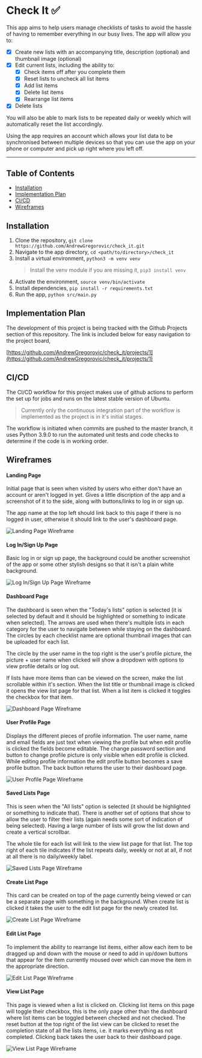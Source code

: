 # Check It :white_check_mark:

This app aims to help users manage checklists of tasks to avoid the hassle of having to remember everything in our busy lives. The app will allow you to:
- [x] Create new lists with an accompanying title, description (optional) and thumbnail image (optional)
- [x] Edit current lists, including the ability to:
    - [x] Check items off after you complete them
    - [x] Reset lists to uncheck all list items
    - [x] Add list items
    - [x] Delete list items
    - [x] Rearrange list items
- [x] Delete lists

You will also be able to mark lists to be repeated daily or weekly which will automatically reset the list accordingly.

Using the app requires an account which allows your list data to be synchronised between multiple devices so that you can use the app on your phone or computer and pick up right where you left off.

---

## Table of Contents
- [Installation](#installation)
- [Implementation Plan](#implementation-plan)
- [CI/CD](#ci-cd)
- [Wireframes](#wireframes)

## Installation

1. Clone the repository, `git clone https://github.com/AndrewGregorovic/check_it.git`
2. Navigate to the app directory, `cd <path/to/directory>/check_it`
3. Install a virtual environment, `python3 -m venv venv`
    > Install the venv module if you are missing it, `pip3 install venv`
4. Activate the environment, `source venv/bin/activate`
5. Install dependencies, `pip install -r requirements.txt`
6. Run the app, `python src/main.py`

## Implementation Plan

The development of this project is being tracked with the Github Projects section of this repository. The link is included below for easy navigation to the project board,

[https://github.com/AndrewGregorovic/check_it/projects/1](https://github.com/AndrewGregorovic/check_it/projects/1)

## CI/CD

The CI/CD workflow for this project makes use of github actions to perform the set up for jobs and runs on the latest stable version of Ubuntu.

> Currently only the continuous integration part of the workflow is implemented as the project is in it's initial stages.

The workflow is initiated when commits are pushed to the master branch, it uses Python 3.9.0 to run the automated unit tests and code checks to determine if the code is in working order.

## Wireframes

#### Landing Page
Initial page that is seen when visited by users who either don't have an account or aren't logged in yet. Gives a little discription of the app and a screenshot of it to the side, along with buttons/links to log in or sign up.

The app name at the top left should link back to this page if there is no logged in user, otherwise it should link to the user's dashboard page.

![Landing Page Wireframe](docs/wireframes/landing_page.png)

#### Log In/Sign Up Page
Basic log in or sign up page, the background could be another screenshot of the app or some other stylish designs so that it isn't a plain white background.

![Log In/Sign Up Page Wireframe](docs/wireframes/login_signup_page.png)

#### Dashboard Page
The dashboard is seen when the "Today's lists" option is selected (it is selected by default and it should be highlighted or something to indicate when selected). The arrows are used when there's multiple lists in each category for the user to navigate between while staying on the dashboard. The circles by each checklist name are optional thumbnail images that can be uploaded for each list.

The circle by the user name in the top right is the user's profile picture, the picture + user name when clicked will show a dropdown with options to view profile details or log out.

If lists have more items than can be viewed on the screen, make the list scrollable within it's section. When the list title or thumbnail image is clicked it opens the view list page for that list. When a list item is clicked it toggles the checkbox for that item.

![Dashboard Page Wireframe](docs/wireframes/dashboard_page.png)

#### User Profile Page
Displays the different pieces of profile information. The user name, name and email fields are just text when viewing the profile but when edit profile is clicked the fields become editable. The change password section and button to change profile picture is only visible when edit profile is clicked. While editing profile information the edit profile button becomes a save profile button. The back button returns the user to their dashboard page.

![User Profile Page Wireframe](docs/wireframes/user_profile_page.png)

#### Saved Lists Page
This is seen when the "All lists" option is selected (it should be highlighted or something to indicate that). There is another set of options that show to allow the user to filter their lists (again needs some sort of indication of being selected). Having a large number of lists will grow the list down and create a vertical scrollbar.

The whole tile for each list will link to the view list page for that list. The top right of each tile indicates if the list repeats daily, weekly or not at all, if not at all there is no daily/weekly label.

![Saved Lists Page Wireframe](docs/wireframes/saved_lists_page.png)

#### Create List Page
This card can be created on top of the page currently being viewed or can be a separate page with something in the background. When create list is clicked it takes the user to the edit list page for the newly created list.

![Create List Page Wireframe](docs/wireframes/create_list_page.png)

#### Edit List Page
To implement the ability to rearrange list items, either allow each item to be dragged up and down with the mouse or need to add in up/down buttons that appear for the item currently moused over which can move the item in the appropriate direction.

![Edit List Page Wireframe](docs/wireframes/edit_list_page.png)

#### View List Page
This page is viewed when a list is clicked on. Clicking list items on this page will toggle their checkbox, this is the only page other than the dashboard where list items can be toggled between checked and not checked. The reset button at the top right of the list view can be clicked to reset the completion state of all the lists items, i.e. it marks everything as not completed. Clicking back takes the user back to their dashboard page.

![View List Page Wireframe](docs/wireframes/view_list_page.png)